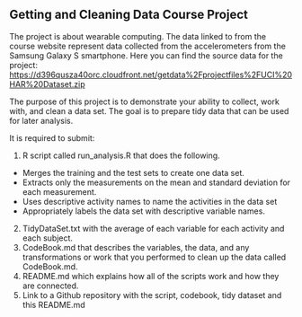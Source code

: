 ## Getting and Cleaning Data Course Project
The project is about wearable computing. 
The data linked to from the course website represent data collected from the accelerometers from the Samsung Galaxy S smartphone. 
Here you can find the source data for the project:
https://d396qusza40orc.cloudfront.net/getdata%2Fprojectfiles%2FUCI%20HAR%20Dataset.zip

The purpose of this project is to demonstrate your ability to collect, work with, and clean a data set. 
The goal is to prepare tidy data that can be used for later analysis. 

It is required to submit: 
1) R script called run_analysis.R that does the following.
  - Merges the training and the test sets to create one data set.
  - Extracts only the measurements on the mean and standard deviation for each measurement.
  - Uses descriptive activity names to name the activities in the data set
  - Appropriately labels the data set with descriptive variable names.
2) TidyDataSet.txt with the average of each variable for each activity and each subject.
3) CodeBook.md that describes the variables, the data, and any transformations or work that you performed to clean up the data called CodeBook.md. 
4) README.md which explains how all of the scripts work and how they are connected.
5) Link to a Github repository with the script, codebook, tidy dataset and this README.md


